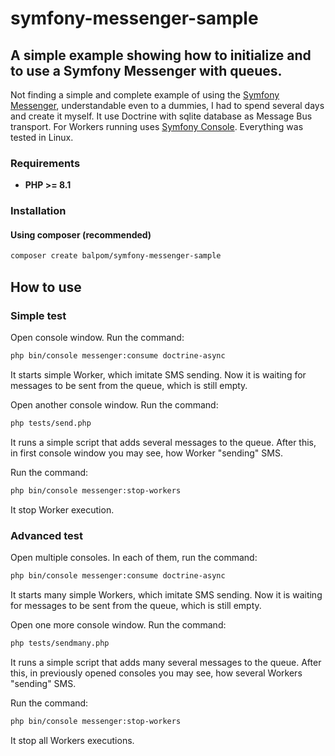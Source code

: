 # symfony-messenger-sample
## A simple example showing how to initialize and to use a Symfony Messenger with queues.

Not finding a simple and complete example of using the [Symfony Messenger](https://github.com/symfony/messenger/), understandable even to a dummies, I had to spend several days and create it myself.
It use Doctrine with sqlite database as Message Bus transport.
For Workers running uses [Symfony Console](https://github.com/symfony/console/).
Everything was tested in Linux.

### Requirements 
- **PHP >= 8.1**

### Installation
#### Using composer (recommended)
```bash
composer create balpom/symfony-messenger-sample
```

## How to use

### Simple test
Open console window. Run the command:
```bash
php bin/console messenger:consume doctrine-async
```
It starts simple Worker, which imitate SMS sending. Now it is waiting for messages to be sent from the queue, which is still empty.

Open another console window. Run the command:
```bash
php tests/send.php
```
It runs a simple script that adds several messages to the queue.
After this, in first console window you may see, how Worker "sending" SMS.

Run the command:
```bash
php bin/console messenger:stop-workers
```
It stop Worker execution.

### Advanced test
Open multiple consoles. In each of them, run the command:
```bash
php bin/console messenger:consume doctrine-async
```
It starts many simple Workers, which imitate SMS sending. Now it is waiting for messages to be sent from the queue, which is still empty.

Open one more console window. Run the command:
```bash
php tests/sendmany.php
```
It runs a simple script that adds many several messages to the queue.
After this, in previously opened consoles you may see, how several Workers "sending" SMS.

Run the command:
```bash
php bin/console messenger:stop-workers
```
It stop all Workers executions.

